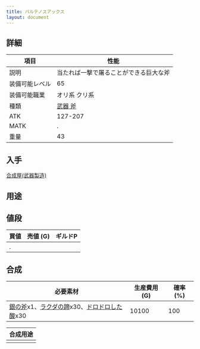```yaml
---
title: パルテノスアックス
layout: document
---
```

## 詳細


|項目|性能|
|---|---|
|説明|当たれば一撃で屠ることができる巨大な斧|
|装備可能レベル|65|
|装備可能職業|オリ系 クリ系|
|種類|[武器 斧](武器(斧))|
|ATK|127-207|
|MATK|.|
|重量|43|

## 入手

[合成屋(武器製造)](合成屋(武器製造))

## 用途


## 値段


|買値|売値 (G)|ギルドP|
|---|---|---|
|.|||
	

## 合成


|必要素材|生産費用 (G)|確率 (%)|
|---|---|---|
|[銀の斧](銀の斧)x1、[ラクダの蹄](ラクダの蹄)x30、[ドロドロした酸](ドロドロした酸)x30|10100|100|


|合成用途|
|---|
||
